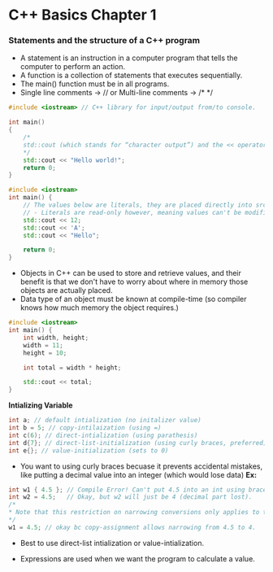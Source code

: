 # C++ Basics Chapter 1

### Statements and the structure of a C++ program

- A statement is an instruction in a computer program that tells the computer to perform an action.
- A function is a collection of statements that executes sequentially.
- The main() function must be in all programs.
- Single line comments -> // or Multi-line comments -> /\* \*/

```cpp
#include <iostream> // C++ library for input/output from/to console.

int main()
{
    /*
    std::cout (which stands for “character output”) and the << operator allow us to display information on the console.
    */
    std::cout << "Hello world!";
    return 0;
}
```

```cpp
#include <iostream>
int main() {
    // The values below are literals, they are placed directly into src code.
    // - Literals are read-only however, meaning values can't be modified.
    std::cout << 12;
    std::cout << 'A';
    std::cout << "Hello";

    return 0;
}
```

- Objects in C++ can be used to store and retrieve values, and their benefit is that we don't have to worry about where in memory those objects are actually placed.
- Data type of an object must be known at compile-time (so compiler knows how much memory the object requires.)

```cpp
#include <iostream>
int main() {
    int width, height;
    width = 11;
    height = 10;

    int total = width * height;

    std::cout << total;
}
```

**Intializing Variable**

```cpp
int a; // default intialization (no initalizer value)
int b = 5; // copy-intilaization (using =)
int c(6); // direct-intialization (using parathesis)
int d{7}; // direct-list-initialization (using curly braces, preferred)
int e{}; // value-initialization (sets to 0)
```

- You want to using curly braces becuase it prevents accidental mistakes, like putting a decimal value into an integer (which would lose data)
  **Ex:**

```cpp
int w1 { 4.5 }; // Compile Error! Can't put 4.5 into an int using braces.
int w2 = 4.5;   // Okay, but w2 will just be 4 (decimal part lost).
/*
* Note that this restriction on narrowing conversions only applies to the list-initialization, not to any subsequent assignments to the variable.
*/
w1 = 4.5; // okay bc copy-assignment allows narrowing from 4.5 to 4.
```

- Best to use direct-list intialization or value-intialization.

- Expressions are used when we want the program to calculate a value.
